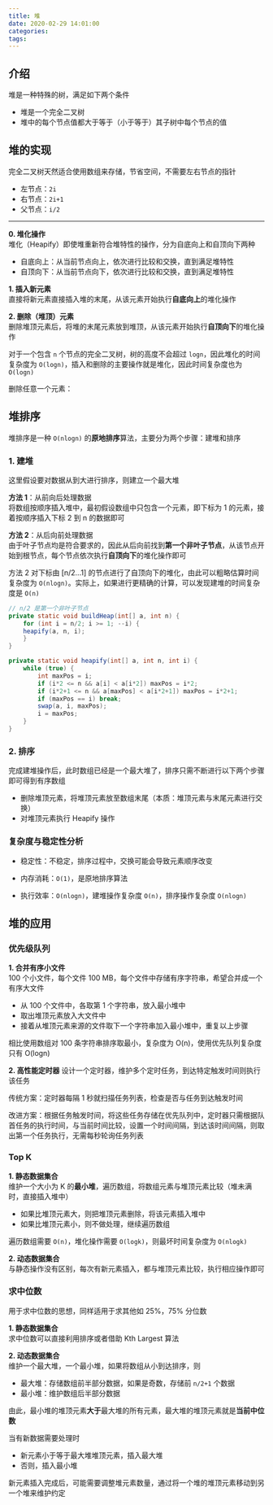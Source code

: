 ```yaml
---
title: 堆
date: 2020-02-29 14:01:00
categories: 
tags:
---
```

## 介绍
堆是一种特殊的树，满足如下两个条件
- 堆是一个完全二叉树
- 堆中的每个节点值都大于等于（小于等于）其子树中每个节点的值

## 堆的实现
完全二叉树天然适合使用数组来存储，节省空间，不需要左右节点的指针
- 左节点：`2i`
- 右节点：`2i+1`
- 父节点：`i/2`

---

**0. 堆化操作**  
堆化（Heapify）即使堆重新符合堆特性的操作，分为自底向上和自顶向下两种 
- 自底向上：从当前节点向上，依次进行比较和交换，直到满足堆特性
- 自顶向下：从当前节点向下，依次进行比较和交换，直到满足堆特性

**1. 插入新元素**  
直接将新元素直接插入堆的末尾，从该元素开始执行**自底向上**的堆化操作

**2. 删除（堆顶）元素**  
删除堆顶元素后，将堆的末尾元素放到堆顶，从该元素开始执行**自顶向下**的堆化操作

对于一个包含 `n` 个节点的完全二叉树，树的高度不会超过 `logn`，因此堆化的时间复杂度为 `O(logn)`，插入和删除的主要操作就是堆化，因此时间复杂度也为 `O(logn)`

删除任意一个元素：

## 堆排序
堆排序是一种 `O(nlogn)` 的**原地排序**算法，主要分为两个步骤：建堆和排序

### 1. 建堆
这里假设要对数据从到大进行排序，则建立一个最大堆

**方法 1**：从前向后处理数据    
将数组按顺序插入堆中，最初假设数组中只包含一个元素，即下标为 1 的元素，接着按顺序插入下标 2 到 n 的数据即可

**方法 2**：从后向前处理数据  
由于叶子节点均是符合要求的，因此从后向前找到**第一个非叶子节点**，从该节点开始到根节点，每个节点依次执行**自顶向下**的堆化操作即可

方法 2 对下标由 [n/2...1] 的节点进行了自顶向下的堆化，由此可以粗略估算时间复杂度为 `O(nlogn)`。实际上，如果进行更精确的计算，可以发现建堆的时间复杂度是 `O(n)`

```java
// n/2 是第一个非叶子节点
private static void buildHeap(int[] a, int n) {
    for (int i = n/2; i >= 1; --i) {
    heapify(a, n, i);
    }
}

private static void heapify(int[] a, int n, int i) {
    while (true) {
        int maxPos = i;
        if (i*2 <= n && a[i] < a[i*2]) maxPos = i*2;
        if (i*2+1 <= n && a[maxPos] < a[i*2+1]) maxPos = i*2+1;
        if (maxPos == i) break;
        swap(a, i, maxPos);
        i = maxPos;
    }
}
```

### 2. 排序
完成建堆操作后，此时数组已经是一个最大堆了，排序只需不断进行以下两个步骤即可得到有序数组
- 删除堆顶元素，将堆顶元素放至数组末尾（本质：堆顶元素与末尾元素进行交换）
- 对堆顶元素执行 Heapify 操作

### 复杂度与稳定性分析
- 稳定性：不稳定，排序过程中，交换可能会导致元素顺序改变

- 内存消耗：`O(1)`，是原地排序算法

- 执行效率：`O(nlogn)`，建堆操作复杂度 `O(n)`，排序操作复杂度 `O(nlogn)`

## 堆的应用
### 优先级队列
**1. 合并有序小文件**  
100 个小文件，每个文件 100 MB，每个文件中存储有序字符串，希望合并成一个有序大文件

- 从 100 个文件中，各取第 1 个字符串，放入最小堆中
- 取出堆顶元素放入大文件中
- 接着从堆顶元素来源的文件取下一个字符串加入最小堆中，重复以上步骤

相比使用数组对 100 条字符串排序取最小，复杂度为 O(n)，使用优先队列复杂度只有 O(logn)

**2. 高性能定时器**
设计一个定时器，维护多个定时任务，到达特定触发时间则执行该任务

传统方案：定时器每隔 1 秒就扫描任务列表，检查是否与任务到达触发时间

改进方案：根据任务触发时间，将这些任务存储在优先队列中，定时器只需根据队首任务的执行时间，与当前时间比较，设置一个时间间隔，到达该时间间隔，则取出第一个任务执行，无需每秒轮询任务列表

### Top K
**1. 静态数据集合**  
维护一个大小为 K 的**最小堆**，遍历数组，将数组元素与堆顶元素比较（堆未满时，直接插入堆中）
- 如果比堆顶元素大，则把堆顶元素删除，将该元素插入堆中
- 如果比堆顶元素小，则不做处理，继续遍历数组

遍历数组需要 `O(n)`，堆化操作需要 `O(logk)`，则最坏时间复杂度为 `O(nlogk)`

**2. 动态数据集合**  
与静态操作没有区别，每次有新元素插入，都与堆顶元素比较，执行相应操作即可

### 求中位数
用于求中位数的思想，同样适用于求其他如 25%，75% 分位数

**1. 静态数据集合**   
求中位数可以直接利用排序或者借助 Kth Largest 算法

**2. 动态数据集合**   
维护一个最大堆，一个最小堆，如果将数组从小到达排序，则
- 最大堆：存储数组前半部分数据，如果是奇数，存储前 `n/2+1` 个数据
- 最小堆：维护数组后半部分数据

由此，最小堆的堆顶元素**大于**最大堆的所有元素，最大堆的堆顶元素就是**当前中位数**

当有新数据需要处理时
- 新元素小于等于最大堆堆顶元素，插入最大堆
- 否则，插入最小堆

新元素插入完成后，可能需要调整堆元素数量，通过将一个堆的堆顶元素移动到另一个堆来维护约定



